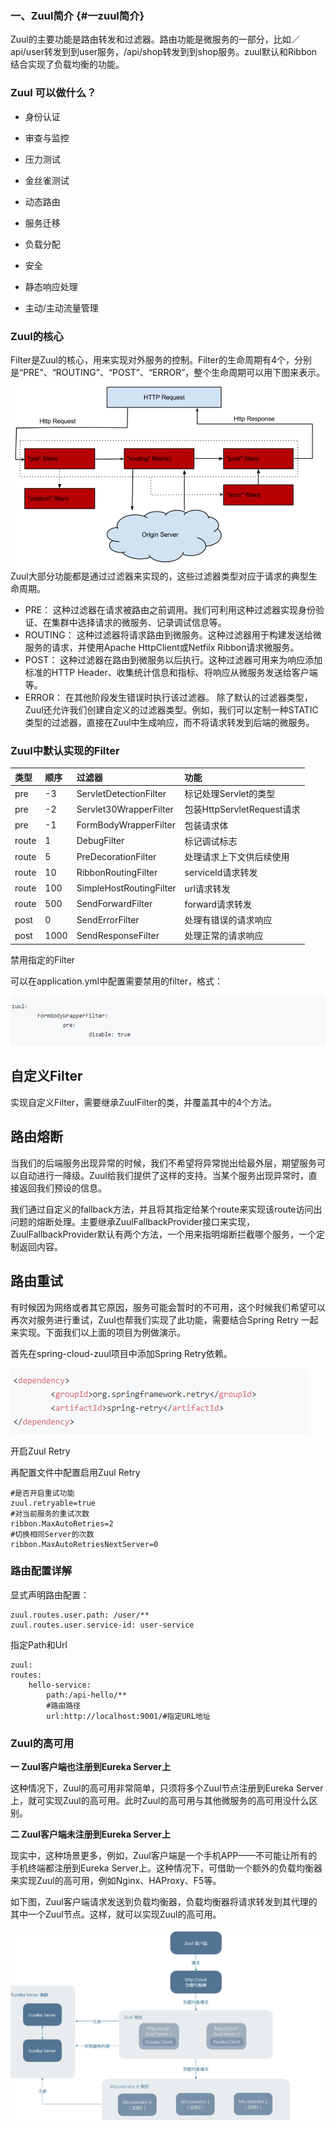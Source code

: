 ### 一、Zuul简介 {#一zuul简介}

Zuul的主要功能是路由转发和过滤器。路由功能是微服务的一部分，比如／api/user转发到到user服务，/api/shop转发到到shop服务。zuul默认和Ribbon结合实现了负载均衡的功能。

### **Zuul 可以做什么？**

* 身份认证

* 审查与监控
* 压力测试
* 金丝雀测试
* 动态路由
* 服务迁移
* 负载分配
* 安全
* 静态响应处理
* 主动/主动流量管理

### Zuul的核心

Filter是Zuul的核心，用来实现对外服务的控制。Filter的生命周期有4个，分别是“PRE”、“ROUTING”、“POST”、“ERROR”，整个生命周期可以用下图来表示。![](/assets/import26.png)Zuul大部分功能都是通过过滤器来实现的，这些过滤器类型对应于请求的典型生命周期。

* PRE：
   这种过滤器在请求被路由之前调用。我们可利用这种过滤器实现身份验证、在集群中选择请求的微服务、记录调试信息等。
* ROUTING：
  这种过滤器将请求路由到微服务。这种过滤器用于构建发送给微服务的请求，并使用Apache HttpClient或Netfilx Ribbon请求微服务。
* POST：
  这种过滤器在路由到微服务以后执行。这种过滤器可用来为响应添加标准的HTTP Header、收集统计信息和指标、将响应从微服务发送给客户端等。
* ERROR：
  在其他阶段发生错误时执行该过滤器。 除了默认的过滤器类型，Zuul还允许我们创建自定义的过滤器类型。例如，我们可以定制一种STATIC类型的过滤器，直接在Zuul中生成响应，而不将请求转发到后端的微服务。

### Zuul中默认实现的Filter

| 类型 | 顺序 | 过滤器 | 功能 |
| :--- | :--- | :--- | :--- |
| pre | -3 | ServletDetectionFilter | 标记处理Servlet的类型 |
| pre | -2 | Servlet30WrapperFilter | 包装HttpServletRequest请求 |
| pre | -1 | FormBodyWrapperFilter | 包装请求体 |
| route | 1 | DebugFilter | 标记调试标志 |
| route | 5 | PreDecorationFilter | 处理请求上下文供后续使用 |
| route | 10 | RibbonRoutingFilter | serviceId请求转发 |
| route | 100 | SimpleHostRoutingFilter | url请求转发 |
| route | 500 | SendForwardFilter | forward请求转发 |
| post | 0 | SendErrorFilter | 处理有错误的请求响应 |
| post | 1000 | SendResponseFilter | 处理正常的请求响应 |

禁用指定的Filter

可以在application.yml中配置需要禁用的filter，格式：

![](/assets/import27.png)

## 自定义Filter

实现自定义Filter，需要继承ZuulFilter的类，并覆盖其中的4个方法。

## 路由熔断

当我们的后端服务出现异常的时候，我们不希望将异常抛出给最外层，期望服务可以自动进行一降级。Zuul给我们提供了这样的支持。当某个服务出现异常时，直接返回我们预设的信息。

我们通过自定义的fallback方法，并且将其指定给某个route来实现该route访问出问题的熔断处理。主要继承ZuulFallbackProvider接口来实现，ZuulFallbackProvider默认有两个方法，一个用来指明熔断拦截哪个服务，一个定制返回内容。

## 路由重试

有时候因为网络或者其它原因，服务可能会暂时的不可用，这个时候我们希望可以再次对服务进行重试，Zuul也帮我们实现了此功能，需要结合Spring Retry 一起来实现。下面我们以上面的项目为例做演示。

首先在spring-cloud-zuul项目中添加Spring Retry依赖。

![](/assets/import29.png)

开启Zuul Retry

再配置文件中配置启用Zuul Retry

```
#是否开启重试功能
zuul.retryable=true
#对当前服务的重试次数
ribbon.MaxAutoRetries=2
#切换相同Server的次数
ribbon.MaxAutoRetriesNextServer=0
```

### **路由配置详解**

显式声明路由配置：

```
zuul.routes.user.path: /user/**
zuul.routes.user.service-id: user-service
```

指定Path和Url

```
zuul:
routes:
    hello-service:
        path:/api-hello/**   
        #路由路径
        url:http://localhost:9001/#指定URL地址
```

### Zuul的高可用

**一 Zuul客户端也注册到Eureka Server上**

这种情况下，Zuul的高可用非常简单，只须将多个Zuul节点注册到Eureka Server上，就可实现Zuul的高可用。此时Zuul的高可用与其他微服务的高可用没什么区别。

**二 Zuul客户端未注册到Eureka Server上**

现实中，这种场景更多，例如，Zuul客户端是一个手机APP——不可能让所有的手机终端都注册到Eureka Server上。这种情况下，可借助一个额外的负载均衡器来实现Zuul的高可用，例如Nginx、HAProxy、F5等。

如下图，Zuul客户端请求发送到负载均衡器，负载均衡器将请求转发到其代理的其中一个Zuul节点。这样，就可以实现Zuul的高可用。

![](/assets/import30.png)

